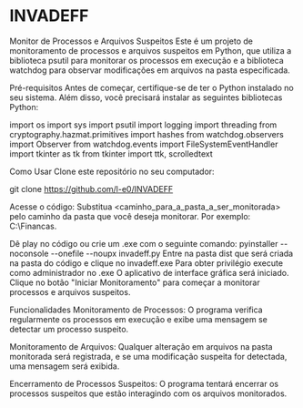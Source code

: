 # INVADEFF
Monitor de Processos e Arquivos Suspeitos
Este é um projeto de monitoramento de processos e arquivos suspeitos em Python, que utiliza a biblioteca psutil para monitorar os processos em execução e a biblioteca watchdog para observar modificações em arquivos na pasta especificada.

Pré-requisitos
Antes de começar, certifique-se de ter o Python instalado no seu sistema. Além disso, você precisará instalar as seguintes bibliotecas Python:

import os
import sys
import psutil
import logging
import threading
from cryptography.hazmat.primitives import hashes
from watchdog.observers import Observer
from watchdog.events import FileSystemEventHandler
import tkinter as tk
from tkinter import ttk, scrolledtext


Como Usar
Clone este repositório no seu computador:

git clone <https://github.com/l-e0/INVADEFF>

Acesse o código:
Substitua <caminho_para_a_pasta_a_ser_monitorada> pelo caminho da pasta que você deseja monitorar. Por exemplo: C:\Financas.

Dê play no código ou crie um .exe com o seguinte comando: pyinstaller --noconsole --onefile --noupx invadeff.py
Entre na pasta dist que será criada na pasta do código e clique no invadeff.exe
Para obter privilégio execute como administrador no .exe
O aplicativo de interface gráfica será iniciado. Clique no botão "Iniciar Monitoramento" para começar a monitorar processos e arquivos suspeitos.

Funcionalidades
Monitoramento de Processos: O programa verifica regularmente os processos em execução e exibe uma mensagem se detectar um processo suspeito.

Monitoramento de Arquivos: Qualquer alteração em arquivos na pasta monitorada será registrada, e se uma modificação suspeita for detectada, uma mensagem será exibida.

Encerramento de Processos Suspeitos: O programa tentará encerrar os processos suspeitos que estão interagindo com os arquivos monitorados.
